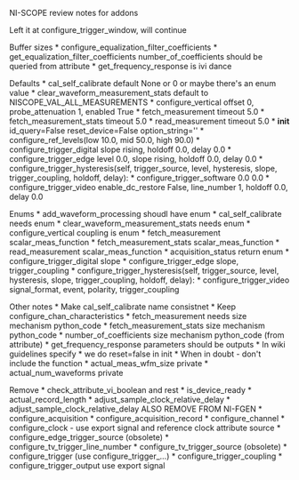 NI-SCOPE review notes for addons

Left it at configure_trigger_window, will continue

Buffer sizes
    * configure_equalization_filter_coefficients
    * get_equalization_filter_coefficients number_of_coefficients should be queried from attribute
    * get_frequency_response is ivi dance

Defaults
    * cal_self_calibrate default None or 0 or maybe there's an enum value
    * clear_waveform_measurement_stats default to NISCOPE_VAL_ALL_MEASUREMENTS
    * configure_vertical offset 0, probe_attenuation 1, enabled True
    * fetch_measurement timeout 5.0
    * fetch_measurement_stats timeout 5.0
    * read_measurement timeout 5.0
    * __init__ id_query=False reset_device=False option_string=''
    * configure_ref_levels(low 10.0, mid 50.0, high 90.0)
    * configure_trigger_digital slope rising, holdoff 0.0, delay 0.0
    * configure_trigger_edge level 0.0, slope rising, holdoff 0.0, delay 0.0
    * configure_trigger_hysteresis(self, trigger_source, level, hysteresis, slope, trigger_coupling, holdoff, delay):
    * configure_trigger_software 0.0 0.0
    * configure_trigger_video enable_dc_restore False, line_number 1, holdoff 0.0, delay 0.0

Enums
    * add_waveform_processing shoudl have enum
    * cal_self_calibrate needs enum
    * clear_waveform_measurement_stats needs enum
    * configure_vertical coupling is enum
    * fetch_measurement scalar_meas_function
    * fetch_measurement_stats scalar_meas_function
    * read_measurement scalar_meas_function
    * acquisition_status return enum
    * configure_trigger_digital slope
    * configure_trigger_edge slope, trigger_coupling
    * configure_trigger_hysteresis(self, trigger_source, level, hysteresis, slope, trigger_coupling, holdoff, delay):
    * configure_trigger_video signal_format, event, polarity, trigger_coupling

Other notes
    * Make cal_self_calibrate name consistnet
    * Keep configure_chan_characteristics
    * fetch_measurement needs size mechanism python_code
    * fetch_measurement_stats size mechanism python_code
    * number_of_coefficients size mechanism python_code (from attribute)
    * get_frequency_response parameters should be outputs
    * In wiki guidelines specify
        * we do reset=false in init
        * When in doubt - don't include the function
    * actual_meas_wfm_size private
    * actual_num_waveforms private

Remove
    * check_attribute_vi_boolean and rest
    * is_device_ready
    * actual_record_length
    * adjust_sample_clock_relative_delay
    * adjust_sample_clock_relative_delay ALSO REMOVE FROM NI-FGEN
    * configure_acquisition
    * configure_acquisition_record
    * configure_channel
    * configure_clock - use export signal and reference clock attribute source
    * configure_edge_trigger_source (obsolete)
    * configure_tv_trigger_line_number
    * configure_tv_trigger_source (obsolete)
    * configure_trigger (use configure_trigger_...)
    * configure_trigger_coupling
    * configure_trigger_output use export signal



